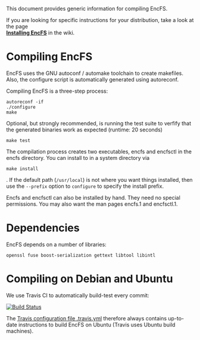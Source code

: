This document provides generic information for compiling EncFS.

If you are looking for specific instructions for your distribution,
take a look at the page  
**[Installing EncFS](https://github.com/vgough/encfs/wiki/Installing-Encfs)**
in the wiki.

Compiling EncFS
===============

EncFS uses the GNU autoconf / automake toolchain to create makefiles.
Also, the configure script is automatically generated using autoreconf.

Compiling EncFS is a three-step process:

    autoreconf -if
    ./configure
    make

Optional, but strongly recommended, is running the test suite
to verfify that the generated binaries work as expected
(runtime: 20 seconds)

    make test

The compilation process creates two executables, encfs and encfsctl in
the encfs directory.  You can install to in a system directory via

    make install

. If the default path (`/usr/local`) is not where you want things
installed, then use the `--prefix` option to `configure` to specify the
install prefix.

Encfs and encfsctl can also be installed by hand.  They need no special
permissions.  You may also want the man pages encfs.1 and encfsctl.1.

Dependencies
============

EncFS depends on a number of libraries:

    openssl fuse boost-serialization gettext libtool libintl

Compiling on Debian and Ubuntu
==============================

We use Travis CI to automatically build-test every commit:

[![Build Status](https://travis-ci.org/vgough/encfs.svg)](https://travis-ci.org/vgough/encfs)

The [Travis configuration file .travis.yml](.travis.yml) therefore
always contains up-to-date instructions to build EncFS on Ubuntu
(Travis uses Ubuntu build machines).
